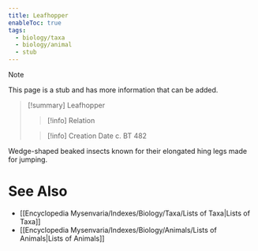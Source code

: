 ```yaml
---
title: Leafhopper
enableToc: true
tags:
  - biology/taxa
  - biology/animal
  - stub
---
```


> [!note]
> This page is a stub and has more information that can be added.

> [!summary] Leafhopper
> > [!info] Relation
>
> > [!info] Creation Date
> > c. BT 482

Wedge-shaped beaked insects known for their elongated hing legs made for jumping.

# See Also
- [[Encyclopedia Mysenvaria/Indexes/Biology/Taxa/Lists of Taxa|Lists of Taxa]]
- [[Encyclopedia Mysenvaria/Indexes/Biology/Animals/Lists of Animals|Lists of Animals]]
